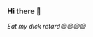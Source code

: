 ### Hi there 👋
*Eat my dick retard😄😄😄😄*

<!--
**Viesha/Viesha** is a ✨ _special_ ✨ repository because its `README.md` (this file) appears on your GitHub profile.

Here are some ideas to get you started:

- 🔭 I’m currently working on Study project
- 🌱 I’m currently learning python
- 👯 I’m looking to collaborate on IT education  topic
- 🤔 I’m looking for help with ...
- 💬 Ask me about ...
- 📫 How to reach me: ...
- 😄 Pronouns: it
- ⚡ Fun fact: ive been involved in tax fraud
-->
